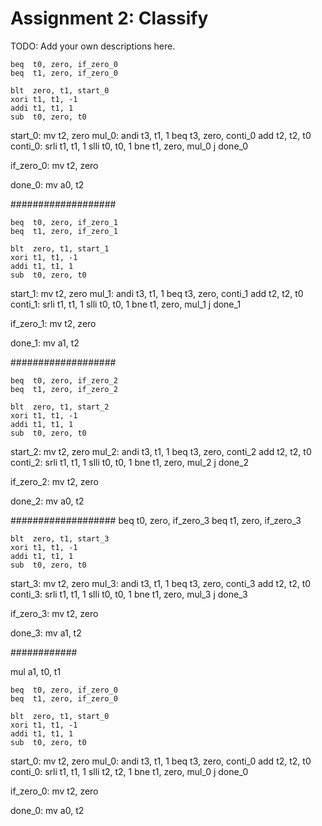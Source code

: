 # Assignment 2: Classify

TODO: Add your own descriptions here.


    beq  t0, zero, if_zero_0
    beq  t1, zero, if_zero_0

    blt  zero, t1, start_0
    xori t1, t1, -1
    addi t1, t1, 1
    sub  t0, zero, t0
start_0:
    mv   t2, zero
mul_0:
    andi t3, t1, 1
    beq  t3, zero, conti_0
    add  t2, t2, t0
conti_0:
    srli t1, t1, 1
    slli t0, t0, 1
    bne  t1, zero, mul_0
    j    done_0

if_zero_0:
    mv   t2, zero

done_0:
    mv   a0, t2

###################


    beq  t0, zero, if_zero_1
    beq  t1, zero, if_zero_1

    blt  zero, t1, start_1
    xori t1, t1, -1
    addi t1, t1, 1
    sub  t0, zero, t0
start_1:
    mv   t2, zero
mul_1:
    andi t3, t1, 1
    beq  t3, zero, conti_1
    add  t2, t2, t0
conti_1:
    srli t1, t1, 1
    slli t0, t0, 1
    bne  t1, zero, mul_1
    j    done_1

if_zero_1:
    mv   t2, zero

done_1:
    mv   a1, t2

###################

    beq  t0, zero, if_zero_2
    beq  t1, zero, if_zero_2

    blt  zero, t1, start_2
    xori t1, t1, -1
    addi t1, t1, 1
    sub  t0, zero, t0
start_2:
    mv   t2, zero
mul_2:
    andi t3, t1, 1
    beq  t3, zero, conti_2
    add  t2, t2, t0
conti_2:
    srli t1, t1, 1
    slli t0, t0, 1
    bne  t1, zero, mul_2
    j    done_2

if_zero_2:
    mv   t2, zero

done_2:
    mv   a0, t2



###################
beq  t0, zero, if_zero_3
    beq  t1, zero, if_zero_3

    blt  zero, t1, start_3
    xori t1, t1, -1
    addi t1, t1, 1
    sub  t0, zero, t0
start_3:
    mv   t2, zero
mul_3:
    andi t3, t1, 1
    beq  t3, zero, conti_3
    add  t2, t2, t0
conti_3:
    srli t1, t1, 1
    slli t0, t0, 1
    bne  t1, zero, mul_3
    j    done_3

if_zero_3:
    mv   t2, zero

done_3:
    mv   a1, t2

############


mul  a1, t0, t1

    beq  t0, zero, if_zero_0
    beq  t1, zero, if_zero_0

    blt  zero, t1, start_0
    xori t1, t1, -1
    addi t1, t1, 1
    sub  t0, zero, t0
start_0:
    mv   t2, zero
mul_0:
    andi t3, t1, 1
    beq  t3, zero, conti_0
    add  t2, t2, t0
conti_0:
    srli t1, t1, 1
    slli t2, t2, 1
    bne  t1, zero, mul_0
    j    done_0

if_zero_0:
    mv   t2, zero

done_0:
    mv   a0, t2


